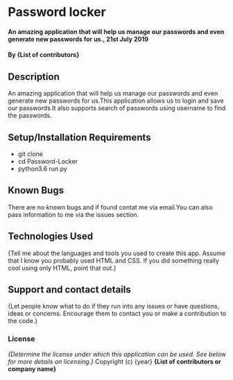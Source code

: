 # Password locker
#### An amazing application that will help us manage our passwords and even generate new passwords for us., 21st July 2019
#### By **{List of contributors}**
## Description
An amazing application that will help us manage our passwords and even generate new passwords for us.This application allows us to login and save our passwords.It also supports search of passwords using username to find the passwords.
## Setup/Installation Requirements
* git clone
* cd Password-Locker
* python3.6 run.py
## Known Bugs
There are no known bugs and if found contat me via email.You can also pass information to me via the issues section.
## Technologies Used
{Tell me about the languages and tools you used to create this app. Assume that I know you probably used HTML and CSS. If you did something really cool using only HTML, point that out.}
## Support and contact details
{Let people know what to do if they run into any issues or have questions, ideas or concerns.  Encourage them to contact you or make a contribution to the code.}
### License
*{Determine the license under which this application can be used.  See below for more details on licensing.}*
Copyright (c) {year} **{List of contributors or company name}**